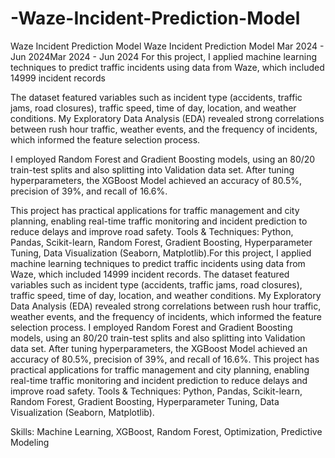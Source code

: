 # -Waze-Incident-Prediction-Model
 Waze Incident Prediction Model Waze Incident Prediction Model Mar 2024 - Jun 2024Mar 2024 - Jun 2024 For this project, I applied machine learning techniques to predict traffic incidents using data from Waze, which included 14999 incident records

The dataset featured variables such as incident type (accidents, traffic jams, road closures), traffic speed, time of day, location, and weather conditions. My Exploratory Data Analysis (EDA) revealed strong correlations between rush hour traffic, weather events, and the frequency of incidents, which informed the feature selection process.

I employed Random Forest and Gradient Boosting models, using an 80/20 train-test splits and also splitting into Validation data set. After tuning hyperparameters, the XGBoost Model achieved an accuracy of 80.5%, precision of 39%, and recall of 16.6%.

This project has practical applications for traffic management and city planning, enabling real-time traffic monitoring and incident prediction to reduce delays and improve road safety.
Tools & Techniques: Python, Pandas, Scikit-learn, Random Forest, Gradient Boosting, Hyperparameter Tuning, Data Visualization (Seaborn, Matplotlib).For this project, I applied machine learning techniques to predict traffic incidents using data from Waze, which included 14999 incident records. The dataset featured variables such as incident type (accidents, traffic jams, road closures), traffic speed, time of day, location, and weather conditions. My Exploratory Data Analysis (EDA) revealed strong correlations between rush hour traffic, weather events, and the frequency of incidents, which informed the feature selection process. I employed Random Forest and Gradient Boosting models, using an 80/20 train-test splits and also splitting into Validation data set. After tuning hyperparameters, the XGBoost Model achieved an accuracy of 80.5%, precision of 39%, and recall of 16.6%. This project has practical applications for traffic management and city planning, enabling real-time traffic monitoring and incident prediction to reduce delays and improve road safety. Tools & Techniques: Python, Pandas, Scikit-learn, Random Forest, Gradient Boosting, Hyperparameter Tuning, Data Visualization (Seaborn, Matplotlib).

Skills: Machine Learning, XGBoost, Random Forest, Optimization, Predictive Modeling
